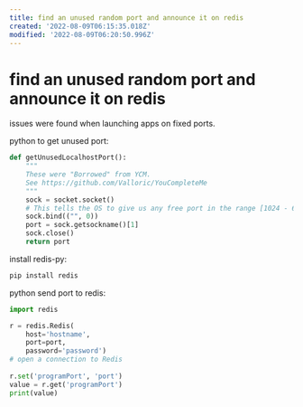 ```yaml
---
title: find an unused random port and announce it on redis
created: '2022-08-09T06:15:35.018Z'
modified: '2022-08-09T06:20:50.996Z'
---
```


# find an unused random port and announce it on redis

issues were found when launching apps on fixed ports.

python to get unused port:
```python
def getUnusedLocalhostPort():
    """
    These were "Borrowed" from YCM.
    See https://github.com/Valloric/YouCompleteMe
    """
    sock = socket.socket()
    # This tells the OS to give us any free port in the range [1024 - 65535]
    sock.bind(("", 0))
    port = sock.getsockname()[1]
    sock.close()
    return port
```

install redis-py:
```bash
pip install redis
```

python send port to redis:
```python
import redis

r = redis.Redis(
    host='hostname',
    port=port, 
    password='password')
# open a connection to Redis
 
r.set('programPort', 'port')
value = r.get('programPort')
print(value)

```
